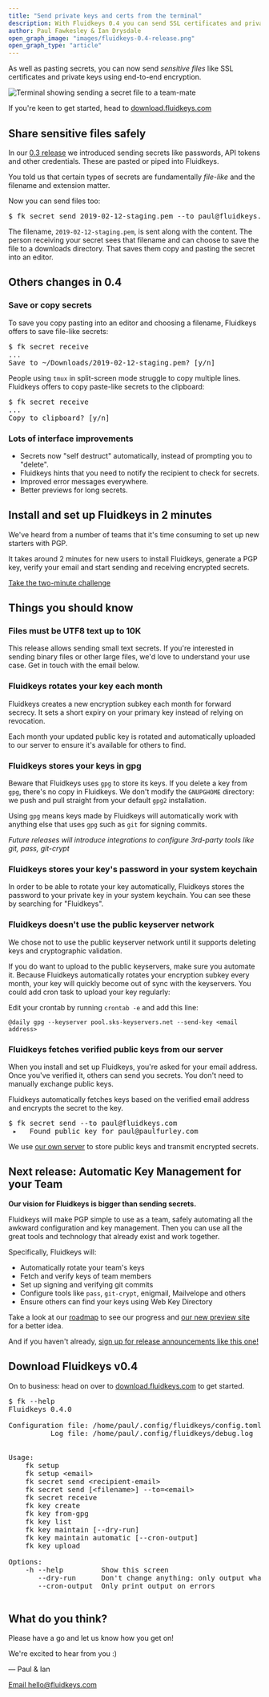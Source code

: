 ```yaml
---
title: "Send private keys and certs from the terminal"
description: With Fluidkeys 0.4 you can send SSL certificates and private keys direct from the terminal.
author: Paul Fawkesley & Ian Drysdale
open_graph_image: "images/fluidkeys-0.4-release.png"
open_graph_type: "article"
---
```


As well as pasting secrets, you can now send *sensitive files* like SSL
certificates and private keys using end-to-end encryption.

![Terminal showing sending a secret file to a team-mate](images/release-0-4-send-secret-file.svg)

If you're keen to get started, head to [download.fluidkeys.com](https://download.fluidkeys.com)

## Share sensitive files safely

In our [0.3 release](#) we introduced sending secrets like passwords,
API tokens and other credentials. These are pasted or piped into Fluidkeys.

You told us that certain types of secrets are fundamentally *file-like* and the
filename and extension matter.

Now you can send files too:

<pre class="terminal">
<span class="prompt">$</span> fk secret send 2019-02-12-staging.pem --to paul@fluidkeys.com
</pre>

The filename, `2019-02-12-staging.pem`, is sent along with the content.  The person
receiving your secret sees that filename and can choose to save the file to a
downloads directory. That saves them copy and pasting the secret into an editor.

## Others changes in 0.4

### Save or copy secrets

To save you copy pasting into an editor and choosing a filename, Fluidkeys
offers to save file-like secrets:

<pre class="terminal">
<span class="prompt">$</span> fk secret receive
...
Save to ~/Downloads/2019-02-12-staging.pem? [y/n]
</pre>

People using `tmux` in split-screen mode struggle to copy multiple lines.
Fluidkeys offers to copy paste-like secrets to the clipboard:

<pre class="terminal">
<span class="prompt">$</span> fk secret receive
...
Copy to clipboard? [y/n]
</pre>


### Lots of interface improvements

* Secrets now "self destruct" automatically, instead of prompting you to "delete".
* Fluidkeys hints that you need to notify the recipient to check for secrets.
* Improved error messages everywhere.
* Better previews for long secrets.

## Install and set up Fluidkeys in 2 minutes

We've heard from a number of teams that it's time consuming to set up new
starters with PGP.

It takes around 2 minutes for new users to install Fluidkeys, generate a PGP
key, verify your email and start sending and receiving encrypted secrets.

[Take the two-minute challenge](https://download.fluidkeys.com)

## Things you should know

### Files must be UTF8 text up to 10K

This release allows sending small text secrets. If you're interested in sending
binary files or other large files, we'd love to understand your use case. Get
in touch with the email below.

### Fluidkeys rotates your key each month

Fluidkeys creates a new encryption subkey each month for forward secrecy. It
sets a short expiry on your primary key instead of relying on revocation.

Each month your updated public key is rotated and automatically uploaded to our
server to ensure it's available for others to find.

### Fluidkeys stores your keys in gpg

Beware that Fluidkeys uses `gpg` to store its keys. If you delete a key from
`gpg`, there's no copy in Fluidkeys. We don't modify the `GNUPGHOME` directory:
we push and pull straight from your default `gpg2` installation.

Using `gpg` means keys made by Fluidkeys will automatically work with anything else
that uses `gpg` such as `git` for signing commits.

*Future releases will introduce integrations to configure 3rd-party tools like git, pass, git-crypt*

### Fluidkeys stores your key's password in your system keychain

In order to be able to rotate your key automatically, Fluidkeys stores the
password to your private key in your system keychain. You can see these by
searching for "Fluidkeys".

### Fluidkeys doesn't use the public keyserver network

We chose not to use the public keyserver network until it supports deleting
keys and cryptographic validation.

If you do want to upload to the public keyservers, make sure you automate it.
Because Fluidkeys automatically rotates your encryption subkey every month,
your key will quickly become out of sync with the keyservers. You could add
cron task to upload your key regularly:

Edit your crontab by running `crontab -e` and add this line:

```
@daily gpg --keyserver pool.sks-keyservers.net --send-key <email address>
```

### Fluidkeys fetches verified public keys from our server

When you install and set up Fluidkeys, you're asked for your email address.
Once you've verified it, others can send you secrets. You don't need to
manually exchange public keys.

Fluidkeys automatically fetches keys based on the verified email address and
encrypts the secret to the key.

<pre class="terminal">
<span class="prompt">$</span> fk secret send --to paul@fluidkeys.com
<span class="positive"> ▸   Found public key for paul@paulfurley.com</span>
</pre>

We use [our own server](https://github.com/fluidkeys/api) to store public keys
and transmit encrypted secrets.

## Next release: Automatic Key Management for your Team

**Our vision for Fluidkeys is bigger than sending secrets.**

Fluidkeys will make PGP simple to use as a team, safely automating all the awkward
configuration and key management. Then you can use all the great tools and
technology that already exist and work together.

Specifically, Fluidkeys will:

* Automatically rotate your team's keys
* Fetch and verify keys of team members
* Set up signing and verifying git commits
* Configure tools like `pass`, `git-crypt`, enigmail, Mailvelope and others
* Ensure others can find your keys using Web Key Directory

Take a look at our [roadmap](/#roadmap) to see our progress and [our new preview site](/fluidkeys-v1-preview/) for a better idea.

And if you haven't already, [sign up for release announcements like this one!](/)

## Download Fluidkeys v0.4

On to business: head on over to [download.fluidkeys.com](https://download.fluidkeys.com) to get started.

<pre class="terminal">
<span class="prompt">$</span> fk --help
Fluidkeys 0.4.0

Configuration file: /home/paul/.config/fluidkeys/config.toml
          Log file: /home/paul/.config/fluidkeys/debug.log


Usage:
    fk setup
    fk setup &lt;email&gt;
    fk secret send &lt;recipient-email&gt;
    fk secret send [&lt;filename&gt;] --to=&lt;email&gt;
    fk secret receive
    fk key create
    fk key from-gpg
    fk key list
    fk key maintain [--dry-run]
    fk key maintain automatic [--cron-output]
    fk key upload

Options:
    -h --help         Show this screen
       --dry-run      Don't change anything: only output what would happen
       --cron-output  Only print output on errors

</pre>

## What do you think?

Please have a go and let us know how you get on!

We're excited to hear from you :)

— Paul & Ian

[Email hello@fluidkeys.com](mailto:hello@fluidkeys.com)
